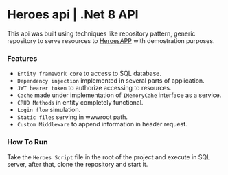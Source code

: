 # Heroes api | .Net 8 API
This api was built using techniques like repository pattern, generic repository to serve resources to [HeroesAPP](https://github.com/luismiguel0406/heroes-app) with demostration purposes.  

### Features
- `Entity framework core` to access to SQL database.
- `Dependency injection` implemented in several parts of application.
- `JWT bearer token` to authorize accessing to resources.
- `Cache` made under implementation of `IMemoryCahe` interface as a service.
- `CRUD Methods` in entity completely functional.
- `Login flow` simulation.
- `Static files` serving in wwwroot path.
- `Custom Middleware` to append information in header request.

### How To Run
Take the `Heroes Script` file in the root of the project and execute in SQL server, after that, clone the repository and start it.
